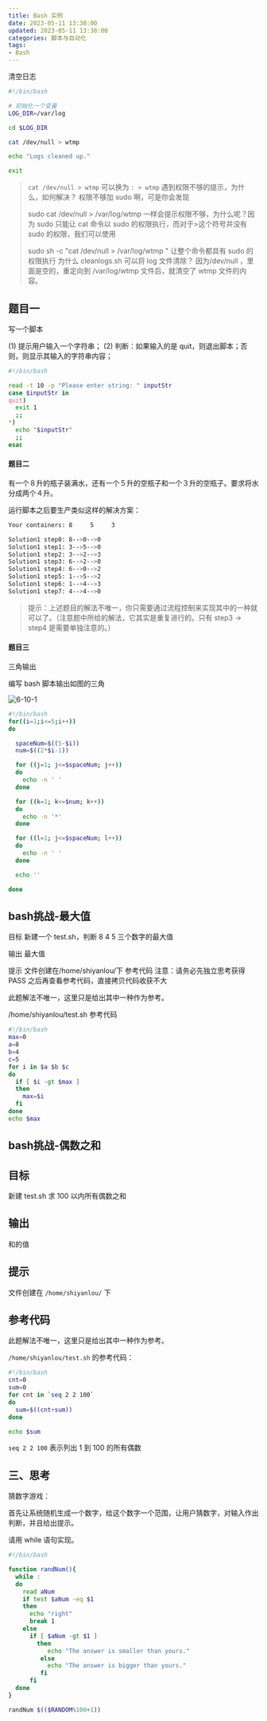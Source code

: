 ```yaml
---
title: Bash 实例
date: 2023-05-11 13:38:00
updated: 2023-05-11 13:38:00
categories: 脚本与自动化
tags:
- Bash
---
```


清空日志

```sh
#!/bin/bash

# 初始化一个变量
LOG_DIR=/var/log

cd $LOG_DIR

cat /dev/null > wtmp

echo "Logs cleaned up."

exit
```

> `cat /dev/null > wtmp` 可以换为 `: > wtmp`
> 遇到权限不够的提示，为什么，如何解决？
权限不够加 sudo 啊，可是你会发现
>
> sudo cat /dev/null > /var/log/wtmp 一样会提示权限不够，为什么呢？因为 sudo 只能让 cat 命令以 sudo 的权限执行，而对于>这个符号并没有 sudo 的权限，我们可以使用
>
> sudo sh -c "cat /dev/null > /var/log/wtmp " 让整个命令都具有 sudo 的权限执行
> 为什么 cleanlogs.sh 可以将 log 文件清除？
因为/dev/null ，里面是空的，重定向到 /var/log/wtmp 文件后，就清空了 wtmp 文件的内容。

## 题目一

写一个脚本

(1) 提示用户输入一个字符串；
(2) 判断：如果输入的是 quit，则退出脚本；否则，则显示其输入的字符串内容；

```sh
#!/bin/bash

read -t 10 -p "Please enter string: " inputStr
case $inputStr in
quit)
  exit 1
  ;;
*)
  echo "$inputStr"
  ;;
esac
```

#### 题目二

有一个８升的瓶子装满水，还有一个５升的空瓶子和一个３升的空瓶子。要求将水分成两个４升。

运行脚本之后要生产类似这样的解决方案：

```sh
Your containers: 8     5     3

Solution1 step0: 8-->0-->0
Solution1 step1: 3-->5-->0
Solution1 step2: 3-->2-->3
Solution1 step3: 6-->2-->0
Solution1 step4: 6-->0-->2
Solution1 step5: 1-->5-->2
Solution1 step6: 1-->4-->3
Solution1 step7: 4-->4-->0
```

> 提示：上述题目的解法不唯一，你只需要通过流程控制来实现其中的一种就可以了。（注意题中所给的解法，它其实是重复进行的。只有 step3 -> step4 是需要单独注意的。）

#### 题目三

三角输出

编写 bash 脚本输出如图的三角

![6-10-1](https://upload-images.jianshu.io/upload_images/1662509-5e77d2f80b1dbc9b?imageMogr2/auto-orient/strip%7CimageView2/2/w/1240)

```sh
#!/bin/bash
for((i=1;i<=5;i++))
do

  spaceNum=$((5-$i))
  num=$((2*$i-1))

  for ((j=1; j<=$spaceNum; j++))
  do
    echo -n ' '
  done

  for ((k=1; k<=$num; k++))
  do
    echo -n '*'
  done

  for ((l=1; j<=$spaceNum; l++))
  do
    echo -n ' '
  done

  echo ''

done
```

## bash挑战-最大值

目标
新建一个 test.sh，判断 8 4 5 三个数字的最大值

输出
最大值

提示
文件创建在/home/shiyanlou/下
参考代码
注意：请务必先独立思考获得 PASS 之后再查看参考代码，直接拷贝代码收获不大

此题解法不唯一，这里只是给出其中一种作为参考。

/home/shiyanlou/test.sh 参考代码

```sh
#!/bin/bash
max=0
a=8
b=4
c=5
for i in $a $b $c
do
  if [ $i -gt $max ]
  then
    max=$i
  fi
done
echo $max
```

## bash挑战-偶数之和

## 目标

新建 test.sh 求 100 以内所有偶数之和

## 输出

和的值

## 提示

文件创建在 `/home/shiyanlou/` 下

## 参考代码

此题解法不唯一，这里只是给出其中一种作为参考。

`/home/shiyanlou/test.sh` 的参考代码：

```sh
#!/bin/bash
cnt=0
sum=0
for cnt in `seq 2 2 100`
do
  sum=$((cnt+sum))
done

echo $sum
```

`seq 2 2 100` 表示列出 1 到 100 的所有偶数

## 三、思考

猜数字游戏：

首先让系统随机生成一个数字，给这个数字一个范围，让用户猜数字，对输入作出判断，并且给出提示。

请用 while 语句实现。

```sh
#!/bin/bash

function randNum(){
  while :
  do
    read aNum
    if test $aNum -eq $1
    then
      echo "right"
      break 1
    else
      if [ $aNum -gt $1 ]
        then
           echo "The answer is smaller than yours."
         else
           echo "The answer is bigger than yours."
         fi
      fi
  done
}

randNum $(($RANDOM%100+1))
```
